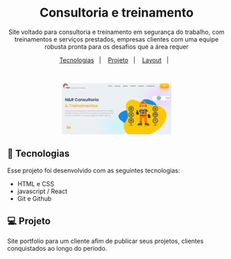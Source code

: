 <h1 align="center"> Consultoria e treinamento </h1>

<p align="center">
Site voltado para consultoria e treinamento em segurança do trabalho, com treinamentos e serviços prestados, empresas clientes com uma equipe robusta pronta para os desafios que a área requer <br/>
</p>

<p align="center">
  <a href="#-tecnologias">Tecnologias</a>&nbsp;&nbsp;&nbsp;|&nbsp;&nbsp;&nbsp;
  <a href="#-projeto">Projeto</a>&nbsp;&nbsp;&nbsp;|&nbsp;&nbsp;&nbsp;
  <a href="#-layout">Layout</a>&nbsp;&nbsp;&nbsp;|&nbsp;&nbsp;&nbsp;
</p>


<br>

<p align="center">
  <img alt="NR treinamentos" src="./treinamentos.png" width="50%">
</p>

## 🚀 Tecnologias

Esse projeto foi desenvolvido com as seguintes tecnologias:

- HTML e CSS
- javascript / React
- Git e Github

## 💻 Projeto

Site portfolio para um cliente afim de publicar seus projetos, clientes conquistados ao longo do período.
